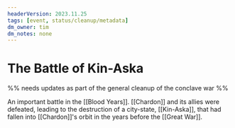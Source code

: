 ```yaml
---
headerVersion: 2023.11.25
tags: [event, status/cleanup/metadata]
dm_owner: tim
dm_notes: none
---
```

# The Battle of Kin-Aska

%% needs updates as part of the general cleanup of the conclave war %%

An important battle in the [[Blood Years]]. [[Chardon]] and its allies were defeated, leading to the destruction of a city-state, [[Kin-Aska]], that had fallen into [[Chardon]]'s orbit in the years before the [[Great War]]. 